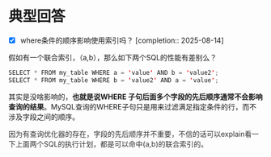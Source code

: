 # 典型回答

- [x] where条件的顺序影响使用索引吗？  [completion:: 2025-08-14]

假如有一个联合索引，（a,b），那么如下两个SQL的性能有差别么？



```java
SELECT * FROM my_table WHERE a = 'value' AND b = 'value2';
SELECT * FROM my_table WHERE b = 'value2' AND a = 'value';
```



其实是没啥影响的，**也就是说WHERE 子句后面多个字段的先后顺序通常不会影响查询的结果**。MySQL查询的WHERE子句只是用来过滤满足指定条件的行，而不涉及字段之间的顺序。



<font style="color:rgb(51, 51, 51);">因为有查询优化器的存在，字段的先后顺序并不重要，不信的话可以explain看一下上面两个SQL的执行计划，都是可以命中(a,b)的联合索引的。</font>

<font style="color:rgb(51, 51, 51);"></font>

<font style="color:rgb(51, 51, 51);"></font>

